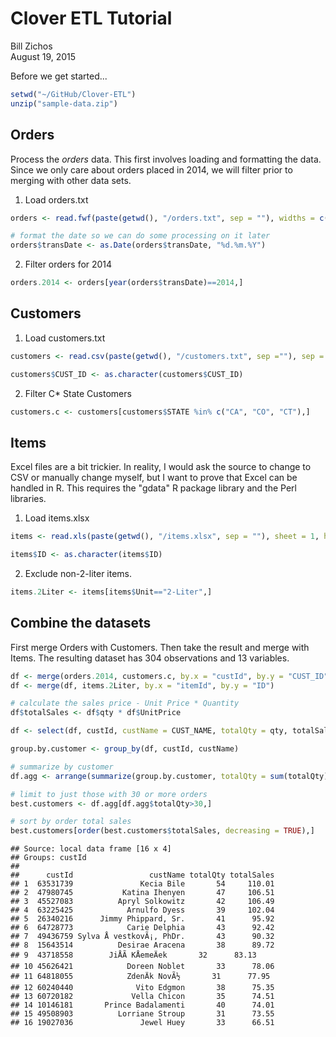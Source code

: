# Clover ETL Tutorial
Bill Zichos  
August 19, 2015  

Before we get started...

```r
setwd("~/GitHub/Clover-ETL")
unzip("sample-data.zip")
```

## Orders

Process the *orders* data.  This first involves loading and formatting the data.  Since we only care about orders placed in 2014, we will filter prior to merging with other data sets.


1. Load orders.txt

```r
orders <- read.fwf(paste(getwd(), "/orders.txt", sep = ""), widths = c(10, 10, 8, 8, 10),header = FALSE, skip = 1, as.is = TRUE, col.names = c("orderId", "custId", "itemId", "qty", "transDate"), colClasses = c("character", "character", "character", "numeric", "character"), strip.white = TRUE)

# format the date so we can do some processing on it later
orders$transDate <- as.Date(orders$transDate, "%d.%m.%Y")
```

2. Filter orders for 2014


```r
orders.2014 <- orders[year(orders$transDate)==2014,]
```

## Customers

1. Load customers.txt

```r
customers <- read.csv(paste(getwd(), "/customers.txt", sep =""), sep = ";", header = TRUE, col.names = c("CUST_ID", "CUST_NAME", "STREET", "CITY", "STATE", "POST_CODE"))

customers$CUST_ID <- as.character(customers$CUST_ID)
```

2. Filter C* State Customers

```r
customers.c <- customers[customers$STATE %in% c("CA", "CO", "CT"),]
```

## Items

Excel files are a bit trickier.  In reality, I would ask the source to change to CSV or manually change myself, but I want to prove that Excel can be handled in R.  This requires the "gdata" R package library and the Perl libraries. 

1. Load items.xlsx


```r
items <- read.xls(paste(getwd(), "/items.xlsx", sep = ""), sheet = 1, header = TRUE, perl = "C:\\Perl64\\bin\\perl.exe")

items$ID <- as.character(items$ID)
```

2. Exclude non-2-liter items.

```r
items.2Liter <- items[items$Unit=="2-Liter",]
```

## Combine the datasets
First merge Orders with Customers.  Then take the result and merge with Items.  The resulting dataset has 304 observations and 13 variables.

```r
df <- merge(orders.2014, customers.c, by.x = "custId", by.y = "CUST_ID")
df <- merge(df, items.2Liter, by.x = "itemId", by.y = "ID")

# calculate the sales price - Unit Price * Quantity
df$totalSales <- df$qty * df$UnitPrice
```



```r
df <- select(df, custId, custName = CUST_NAME, totalQty = qty, totalSales)

group.by.customer <- group_by(df, custId, custName)

# summarize by customer
df.agg <- arrange(summarize(group.by.customer, totalQty = sum(totalQty), totalSales = sum(totalSales)), totalQty)

# limit to just those with 30 or more orders
best.customers <- df.agg[df.agg$totalQty>30,]

# sort by order total sales
best.customers[order(best.customers$totalSales, decreasing = TRUE),]
```

```
## Source: local data frame [16 x 4]
## Groups: custId
## 
##      custId                 custName totalQty totalSales
## 1  63531739               Kecia Bile       54     110.01
## 2  47980745           Katina Ihenyen       47     106.51
## 3  45527083          Apryl Solkowitz       42     106.49
## 4  63225425            Arnulfo Dyess       39     102.04
## 5  26340216      Jimmy Phippard, Sr.       41      95.92
## 6  64728773            Carie Delphia       43      92.42
## 7  49436759 Sylva Å vestkovÃ¡, PhDr.       43      90.32
## 8  15643514          Desirae Aracena       38      89.72
## 9  43718558        JiÅÃ­ KÅemeÄek       32      83.13
## 10 45626421            Doreen Noblet       33      78.06
## 11 64818055            ZdenÄk NovÃ½       31      77.95
## 12 60240440              Vito Edgmon       38      75.35
## 13 60720182             Vella Chicon       35      74.51
## 14 10146181       Prince Badalamenti       40      74.01
## 15 49508903          Lorriane Stroup       31      73.55
## 16 19027036               Jewel Huey       33      66.51
```
